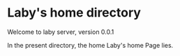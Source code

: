 # Laby's home directory


Welcome to laby server, version 0.0.1

In the present directory, the home Laby's home Page lies.
